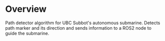 # Overview
Path detector algorithm for UBC Subbot's autonomous submarine. Detects path marker and its direction and sends information to a ROS2 node 
to guide the submarine.
